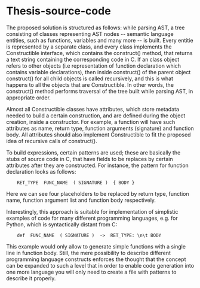 # Thesis-source-code

The proposed solution is structured as follows: while parsing AST, a tree consisting of classes representing AST nodes -- semantic language entities, such as functions, variables and many more -- is built.
Every entitie is represented by a separate class, and every class implements the Constructible interface, which contains the construct() method, that returns a text string containing the corresponding code in C. If an class object refers to other objects (i.e representation of function declaration which contains variable declarations), then inside construct() of the parent object construct() for all child objects is called recursively, and this is what happens to all the objects that are Constructible. In other words, the construct() method performs traversal of the tree built while parsing AST, in appropriate order.

Almost all Constructible classes have attributes, which store metadata needed to build a certain construction, and are defined during the object creation, inside a constructor. For example, a function will have such attributes as name, return type, function arguments (signature) and function body. All attributes should also implement Constructible to fit the proposed idea of recursive calls of construct().

To build expressions, certain patterns are used; these are basically the stubs of source code in C, that have fields to be replaces by certain attributes after they are constructed. For instance, the pattern for function declaration looks as follows:

```
    RET_TYPE  FUNC_NAME  ( SIGNATURE )  { BODY }
```
Here we can see four placeholders to be replaced by return type, function name, function argument list and function body respectively.

Interestingly, this approach is suitable for implementation of simplistic examples of code for many different programming languages, e.g. for Python, which is syntactically distant from C:

```
    def  FUNC_NAME  ( SIGNATURE )  ->  RET_TYPE: \n\t BODY
```


This example would only allow to generate simple functions with a single line in function body. Still, the mere possibility to describe different programming language constructs enforces the thought that the concept can be expanded to such a level that in order to enable code generation into one more language you will only need to create a file with patterns to describe it properly.
